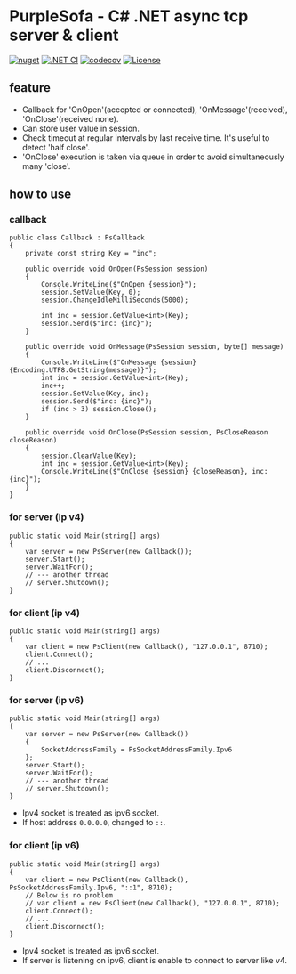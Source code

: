 # PurpleSofa - C# .NET async tcp server & client

[![nuget](https://badgen.net/nuget/v/PurpleSofa/latest)](https://www.nuget.org/packages/PurpleSofa/)
[![.NET CI](https://github.com/shigenobu/PurpleSofa/actions/workflows/ci.yaml/badge.svg?branch=develop)](https://github.com/shigenobu/PurpleSofa/actions/workflows/ci.yaml)
[![codecov](https://codecov.io/gh/shigenobu/PurpleSofa/branch/develop/graph/badge.svg?token=RNH9EOC8JF)](https://codecov.io/gh/shigenobu/PurpleSofa)
[![License](https://img.shields.io/badge/License-Apache%202.0-blue.svg)](https://opensource.org/licenses/Apache-2.0)

## feature

* Callback for 'OnOpen'(accepted or connected), 'OnMessage'(received), 'OnClose'(received none).
* Can store user value in session.
* Check timeout at regular intervals by last receive time. It's useful to detect 'half close'.
* 'OnClose' execution is taken via queue in order to avoid simultaneously many 'close'.

## how to use

### callback

    public class Callback : PsCallback
    {
        private const string Key = "inc";
        
        public override void OnOpen(PsSession session)
        {
            Console.WriteLine($"OnOpen {session}");
            session.SetValue(Key, 0);
            session.ChangeIdleMilliSeconds(5000);

            int inc = session.GetValue<int>(Key);
            session.Send($"inc: {inc}");
        }

        public override void OnMessage(PsSession session, byte[] message)
        {
            Console.WriteLine($"OnMessage {session} {Encoding.UTF8.GetString(message)}");
            int inc = session.GetValue<int>(Key);
            inc++;
            session.SetValue(Key, inc);
            session.Send($"inc: {inc}");
            if (inc > 3) session.Close();
        }

        public override void OnClose(PsSession session, PsCloseReason closeReason)
        {
            session.ClearValue(Key);
            int inc = session.GetValue<int>(Key);
            Console.WriteLine($"OnClose {session} {closeReason}, inc:{inc}");
        }
    }

### for server (ip v4)

    public static void Main(string[] args)
    {
        var server = new PsServer(new Callback());
        server.Start();
        server.WaitFor();
        // --- another thread
        // server.Shutdown();
    }

### for client (ip v4)

    public static void Main(string[] args)
    {
        var client = new PsClient(new Callback(), "127.0.0.1", 8710);
        client.Connect();
        // ...
        client.Disconnect();
    }

### for server (ip v6)

    public static void Main(string[] args)
    {
        var server = new PsServer(new Callback())
        {
            SocketAddressFamily = PsSocketAddressFamily.Ipv6
        };
        server.Start();
        server.WaitFor();
        // --- another thread
        // server.Shutdown();
    }

* Ipv4 socket is treated as ipv6 socket.
* If host address `0.0.0.0`, changed to `::`.

### for client (ip v6)

    public static void Main(string[] args)
    {
        var client = new PsClient(new Callback(), PsSocketAddressFamily.Ipv6, "::1", 8710);
        // Below is no problem
        // var client = new PsClient(new Callback(), "127.0.0.1", 8710);
        client.Connect();
        // ...
        client.Disconnect();
    }

* Ipv4 socket is treated as ipv6 socket.
* If server is listening on ipv6, client is enable to connect to server like v4.
